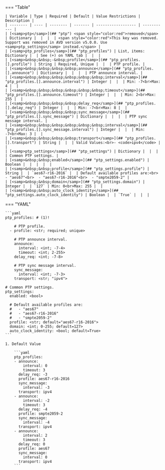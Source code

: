 <!--
  ~ Copyright (c) 2025 Arista Networks, Inc.
  ~ Use of this source code is governed by the Apache License 2.0
  ~ that can be found in the LICENSE file.
  -->
=== "Table"

    | Variable | Type | Required | Default | Value Restrictions | Description |
    | -------- | ---- | -------- | ------- | ------------------ | ----------- |
    | [<samp>ptp</samp>](## "ptp") <span style="color:red">removed</span> | Dictionary |  |  |  | <span style="color:red">This key was removed. Support was removed in AVD version v5.0.0. Use <samp>ptp_settings</samp> instead.</span> |
    | [<samp>ptp_profiles</samp>](## "ptp_profiles") | List, items: Dictionary |  | See (+) on YAML tab |  |  |
    | [<samp>&nbsp;&nbsp;-&nbsp;profile</samp>](## "ptp_profiles.[].profile") | String | Required, Unique |  |  | PTP profile. |
    | [<samp>&nbsp;&nbsp;&nbsp;&nbsp;announce</samp>](## "ptp_profiles.[].announce") | Dictionary |  |  |  | PTP announce interval. |
    | [<samp>&nbsp;&nbsp;&nbsp;&nbsp;&nbsp;&nbsp;interval</samp>](## "ptp_profiles.[].announce.interval") | Integer |  |  | Min: -7<br>Max: 4 |  |
    | [<samp>&nbsp;&nbsp;&nbsp;&nbsp;&nbsp;&nbsp;timeout</samp>](## "ptp_profiles.[].announce.timeout") | Integer |  |  | Min: 2<br>Max: 255 |  |
    | [<samp>&nbsp;&nbsp;&nbsp;&nbsp;delay_req</samp>](## "ptp_profiles.[].delay_req") | Integer |  |  | Min: -7<br>Max: 8 |  |
    | [<samp>&nbsp;&nbsp;&nbsp;&nbsp;sync_message</samp>](## "ptp_profiles.[].sync_message") | Dictionary |  |  |  | PTP sync message interval. |
    | [<samp>&nbsp;&nbsp;&nbsp;&nbsp;&nbsp;&nbsp;interval</samp>](## "ptp_profiles.[].sync_message.interval") | Integer |  |  | Min: -7<br>Max: 3 |  |
    | [<samp>&nbsp;&nbsp;&nbsp;&nbsp;transport</samp>](## "ptp_profiles.[].transport") | String |  |  | Valid Values:<br>- <code>ipv4</code> |  |
    | [<samp>ptp_settings</samp>](## "ptp_settings") | Dictionary |  |  |  | Common PTP settings. |
    | [<samp>&nbsp;&nbsp;enabled</samp>](## "ptp_settings.enabled") | Boolean |  |  |  |  |
    | [<samp>&nbsp;&nbsp;profile</samp>](## "ptp_settings.profile") | String |  | `aes67-r16-2016` |  | Default available profiles are:<br>  - "aes67"<br>  - "aes67-r16-2016"<br>  - "smpte2059-2" |
    | [<samp>&nbsp;&nbsp;domain</samp>](## "ptp_settings.domain") | Integer |  | `127` | Min: 0<br>Max: 255 |  |
    | [<samp>&nbsp;&nbsp;auto_clock_identity</samp>](## "ptp_settings.auto_clock_identity") | Boolean |  | `True` |  |  |

=== "YAML"

    ```yaml
    ptp_profiles: # (1)!

        # PTP profile.
      - profile: <str; required; unique>

        # PTP announce interval.
        announce:
          interval: <int; -7-4>
          timeout: <int; 2-255>
        delay_req: <int; -7-8>

        # PTP sync message interval.
        sync_message:
          interval: <int; -7-3>
        transport: <str; "ipv4">

    # Common PTP settings.
    ptp_settings:
      enabled: <bool>

      # Default available profiles are:
      #   - "aes67"
      #   - "aes67-r16-2016"
      #   - "smpte2059-2"
      profile: <str; default="aes67-r16-2016">
      domain: <int; 0-255; default=127>
      auto_clock_identity: <bool; default=True>
    ```

    1. Default Value

        ```yaml
        ptp_profiles:
        - announce:
            interval: 0
            timeout: 3
          delay_req: -3
          profile: aes67-r16-2016
          sync_message:
            interval: -3
          transport: ipv4
        - announce:
            interval: -2
            timeout: 3
          delay_req: -4
          profile: smpte2059-2
          sync_message:
            interval: -4
          transport: ipv4
        - announce:
            interval: 2
            timeout: 3
          delay_req: 0
          profile: aes67
          sync_message:
            interval: 0
          transport: ipv4
        ```
